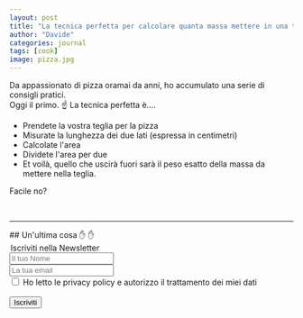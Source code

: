 ```yaml
---
layout: post
title: "La tecnica perfetta per calcolare quanta massa mettere in una teglia di pizza"
author: "Davide"
categories: journal
tags: [cook]
image: pizza.jpg
---
```


Da appassionato di pizza oramai da anni, ho accumulato una serie di consigli pratici.<br>
Oggi il primo. ☝️ La tecnica perfetta è....<br>

* Prendete la vostra teglia per la pizza
* Misurate la lunghezza dei due lati (espressa in centimetri)
* Calcolate l'area
* Dividete l'area per due
* Et voilà, quello che uscirà fuori sarà il peso esatto della massa da mettere nella teglia.

Facile no?

<br>
<hr>
## Un'ultima cosa ✋ ✋

<form action="https://sprintstudio.us11.list-manage.com/subscribe/post?u=baa6a96ac00514e2d994c55e2&amp;id=10b14f6753" method="post" id="mc-embedded-subscribe-form" name="mc-embedded-subscribe-form" class="validate" target="_blank" validate>
	<legend>Iscriviti nella Newsletter</legend>
	<div class="form-group">
		<input type="text" name="FNAME" class="form-control" id="mce-FNAME" placeholder="Il tuo Nome" required="">
	</div>
	<div class="form-group">
		<input type="email" name="EMAIL" class="form-control required email" id="mce-EMAIL" placeholder="La tua email" required="">
	</div>
	<div class="form-group">
		<input type="checkbox" class="form-check-input" id="mce-MMERGE3" placeholder="Devi dare il consenso" value="SI" name="MMERGE3" required="">
    	<label class="form-check-label" for="mce-MMERGE3" >Ho letto le privacy policy e autorizzo il trattamento dei miei dati</label>
	</div>
	<br>
	<div class="form-group">
		<button type="submit" class="btn btn-default" value="Iscriviti" href="">Iscriviti</button>
	</div>
</form>
